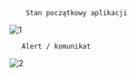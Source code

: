         Stan początkowy aplikacji
        
   ![1](https://github.com/user-attachments/assets/d41f40d7-7e84-4b1b-a6a8-60bebe366732)

       Alert / komunikat
       
   ![2](https://github.com/user-attachments/assets/31702c55-c427-440f-b7f7-79f73328e026)
